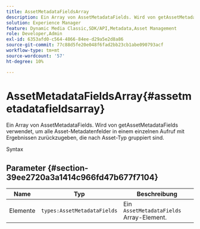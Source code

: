 ```yaml
---
title: AssetMetadataFieldsArray
description: Ein Array von AssetMetadataFields. Wird von getAssetMetadataFields verwendet, um alle Asset-Metadatenfelder in einem einzelnen Aufruf mit Ergebnissen zurückzugeben, die nach Asset-Typ gruppiert sind.
solution: Experience Manager
feature: Dynamic Media Classic,SDK/API,Metadata,Asset Management
role: Developer,Admin
exl-id: 6353afd0-c564-4866-84ee-d29a5e2d8a86
source-git-commit: 77c88d5fe20e048f6fad2bb23cb1abe090793acf
workflow-type: tm+mt
source-wordcount: '57'
ht-degree: 10%

---
```


# AssetMetadataFieldsArray{#assetmetadatafieldsarray}

Ein Array von AssetMetadataFields. Wird von getAssetMetadataFields verwendet, um alle Asset-Metadatenfelder in einem einzelnen Aufruf mit Ergebnissen zurückzugeben, die nach Asset-Typ gruppiert sind.

Syntax

## Parameter {#section-39ee2720a3a1414c966fd47b677f7104}

| Name | Typ | Beschreibung |
|---|---|---|
| Elemente | `types:AssetMetadataFields` | Ein `AssetMetadataFields` Array-Element. |
